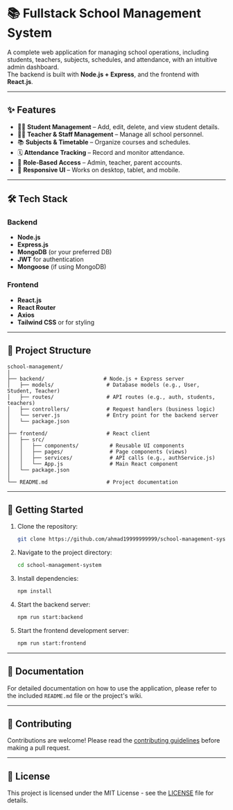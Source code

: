# 📚 Fullstack School Management System

A complete web application for managing school operations, including students, teachers, subjects, schedules, and attendance, with an intuitive admin dashboard.  
The backend is built with **Node.js + Express**, and the frontend with **React.js**.

---

## ✨ Features
- 👩‍🎓 **Student Management** – Add, edit, delete, and view student details.  
- 👨‍🏫 **Teacher & Staff Management** – Manage all school personnel.  
- 📚 **Subjects & Timetable** – Organize courses and schedules.  
- 🗓 **Attendance Tracking** – Record and monitor attendance.  
- 🔐 **Role-Based Access** – Admin, teacher, parent accounts.  
- 📱 **Responsive UI** – Works on desktop, tablet, and mobile.

---

## 🛠 Tech Stack

### Backend
- **Node.js**
- **Express.js**
- **MongoDB** (or your preferred DB)
- **JWT** for authentication
- **Mongoose** (if using MongoDB)

### Frontend
- **React.js**
- **React Router**
- **Axios**
- **Tailwind CSS** or for styling

---

## 📂 Project Structure
```
school-management/
│
├── backend/                   # Node.js + Express server
│   ├── models/                 # Database models (e.g., User, Student, Teacher)
│   ├── routes/                 # API routes (e.g., auth, students, teachers)
│   ├── controllers/            # Request handlers (business logic)
│   └── server.js               # Entry point for the backend server
│   └── package.json
│
├── frontend/                   # React client
│   ├── src/
│   │   ├── components/          # Reusable UI components
│   │   ├── pages/               # Page components (views)
│   │   ├── services/            # API calls (e.g., authService.js)
│   │   └── App.js               # Main React component
│   └── package.json
│
└── README.md                   # Project documentation
  ```

---

## 🚀 Getting Started

1. Clone the repository:
   ```bash
   git clone https://github.com/ahmad19999999999/school-management-system.git
   ```

2. Navigate to the project directory:
   ```bash
   cd school-management-system
   ```

3. Install dependencies:
   ```bash
   npm install
   ```

4. Start the backend server:
   ```bash
   npm run start:backend
   ```

5. Start the frontend development server:
   ```bash
   npm run start:frontend
   ```


---

## 📝 Documentation

For detailed documentation on how to use the application, please refer to the included `README.md` file or the project's wiki.

---

## 🤝 Contributing

Contributions are welcome! Please read the [contributing guidelines](CONTRIBUTING.md) before making a pull request.

---

## 📝 License

This project is licensed under the MIT License - see the [LICENSE](LICENSE) file for details.

